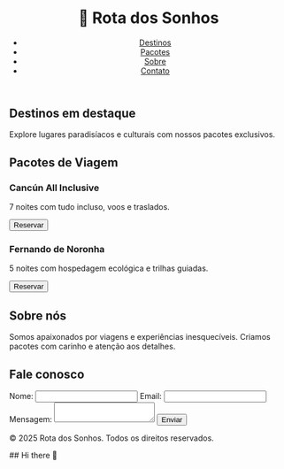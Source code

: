 <!DOCTYPE html>
<html lang="pt-br">
<head>
  <meta charset="UTF-8">
  <meta name="viewport" content="width=device-width, initial-scale=1.0">
  <title>Rota dos Sonhos</title>
  <link rel="stylesheet" href="style.css">
</head>
<body>
  <header>
    <h1>🌴 Rota dos Sonhos</h1>
    <nav>
      <ul>
        <li><a href="#destinos">Destinos</a></li>
        <li><a href="#pacotes">Pacotes</a></li>
        <li><a href="#sobre">Sobre</a></li>
        <li><a href="#contato">Contato</a></li>
      </ul>
    </nav>
  </header>

  <section id="destinos">
    <h2>Destinos em destaque</h2>
    <p>Explore lugares paradisíacos e culturais com nossos pacotes exclusivos.</p>
  </section>

  <section id="pacotes">
    <h2>Pacotes de Viagem</h2>
    <div class="pacote-card">
      <h3>Cancún All Inclusive</h3>
      <p>7 noites com tudo incluso, voos e traslados.</p>
      <button>Reservar</button>
    </div>
    <div class="pacote-card">
      <h3>Fernando de Noronha</h3>
      <p>5 noites com hospedagem ecológica e trilhas guiadas.</p>
      <button>Reservar</button>
    </div>
  </section>

  <section id="sobre">
    <h2>Sobre nós</h2>
    <p>Somos apaixonados por viagens e experiências inesquecíveis. Criamos pacotes com carinho e atenção aos detalhes.</p>
  </section>

  <section id="contato">
    <h2>Fale conosco</h2>
    <form>
      <label for="nome">Nome:</label>
      <input type="text" id="nome" name="nome" required>
      <label for="email">Email:</label>
      <input type="email" id="email" name="email" required>
      <label for="mensagem">Mensagem:</label>
      <textarea id="mensagem" name="mensagem" required></textarea>
      <button type="submit">Enviar</button>
    </form>
  </section>

  <footer>
    <p>&copy; 2025 Rota dos Sonhos. Todos os direitos reservados.</p>
  </footer>

  <script src="script.js"></script>
</body>
</html>
## Hi there 👋

<!--
**fabiosoftware/fabiosoftware** is a ✨ _special_ ✨ repository because its `README.md` (this file) appears on your GitHub profile.

Here are some ideas to get you started:

- 🔭 I’m currently working on ...
- 🌱 I’m currently learning ...
- 👯 I’m looking to collaborate on ...
- 🤔 I’m looking for help with ...
- 💬 Ask me about ...
- 📫 How to reach me: ...
- 😄 Pronouns: ...
- ⚡ Fun fact: ...
-->
